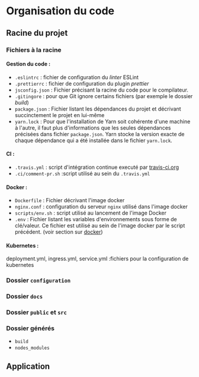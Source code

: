 # Organisation du code

## Racine du projet

### Fichiers à la racine

#### Gestion du code :

- `.eslintrc` : fichier de configuration du _linter_ ESLint
- `.prettierrc` : fichier de configuration du plugin _prettier_
- `jsconfig.json` : Fichier précisant la racine du code pour le compilateur.
- `.gitingore` : pour que Git ignore certains fichiers (par exemple le dossier _build_)
- `package.json` : Fichier listant les dépendances du projet et décrivant succinctement le projet en lui-même
- `yarn.lock` : Pour que l'installation de Yarn soit cohérente d'une machine à l'autre, il faut plus d'informations que les seules dépendances précisées dans fichier `package.json`. Yarn stocke la version exacte de chaque dépendance qui a été installée dans le fichier `yarn.lock`.

#### CI :

- `.travis.yml` : script d'intégration continue executé par [travis-ci.org](https://travis-ci.org)
- `.ci/comment-pr.sh` :script utilisé au sein du `.travis.yml`

#### Docker :

- `Dockerfile` : Fichier décrivant l'image docker
- `nginx.conf` : configuration du serveur `nginx` utilisé dans l'image docker
- `scripts/env.sh` : script utilisé au lancement de l'image Docker
- `.env` : Fichier listant les variables d'environnements sous forme de clé/valeur. Ce fichier est utilisé au sein de l'image docker par le script précédent. (voir section sur [docker](docker.md))

#### Kubernetes :

deployment.yml, ingress.yml, service.yml :fichiers pour la configuration de kubernetes

### Dossier `configuration`

### Dossier `docs`

### Dossier `public` et `src`

### Dossier générés

- `build`
- `nodes_modules`

## Application

